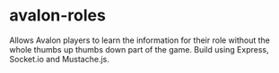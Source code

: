 # avalon-roles
Allows Avalon players to learn the information for their role without the whole thumbs up thumbs down part of the game.
Build using Express, Socket.io and Mustache.js.
